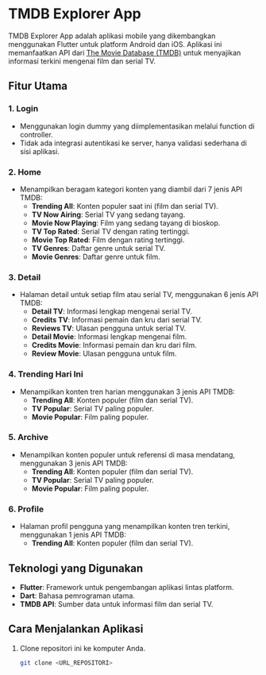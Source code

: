 # TMDB Explorer App

TMDB Explorer App adalah aplikasi mobile yang dikembangkan menggunakan Flutter untuk platform Android dan iOS. Aplikasi ini memanfaatkan API dari [The Movie Database (TMDB)](https://www.themoviedb.org/) untuk menyajikan informasi terkini mengenai film dan serial TV.

## Fitur Utama

### 1. **Login**
- Menggunakan login dummy yang diimplementasikan melalui function di controller.
- Tidak ada integrasi autentikasi ke server, hanya validasi sederhana di sisi aplikasi.

### 2. **Home**
- Menampilkan beragam kategori konten yang diambil dari 7 jenis API TMDB:
    - **Trending All**: Konten populer saat ini (film dan serial TV).
    - **TV Now Airing**: Serial TV yang sedang tayang.
    - **Movie Now Playing**: Film yang sedang tayang di bioskop.
    - **TV Top Rated**: Serial TV dengan rating tertinggi.
    - **Movie Top Rated**: Film dengan rating tertinggi.
    - **TV Genres**: Daftar genre untuk serial TV.
    - **Movie Genres**: Daftar genre untuk film.

### 3. **Detail**
- Halaman detail untuk setiap film atau serial TV, menggunakan 6 jenis API TMDB:
    - **Detail TV**: Informasi lengkap mengenai serial TV.
    - **Credits TV**: Informasi pemain dan kru dari serial TV.
    - **Reviews TV**: Ulasan pengguna untuk serial TV.
    - **Detail Movie**: Informasi lengkap mengenai film.
    - **Credits Movie**: Informasi pemain dan kru dari film.
    - **Review Movie**: Ulasan pengguna untuk film.

### 4. **Trending Hari Ini**
- Menampilkan konten tren harian menggunakan 3 jenis API TMDB:
    - **Trending All**: Konten populer (film dan serial TV).
    - **TV Popular**: Serial TV paling populer.
    - **Movie Popular**: Film paling populer.

### 5. **Archive**
- Menampilkan konten populer untuk referensi di masa mendatang, menggunakan 3 jenis API TMDB:
    - **Trending All**: Konten populer (film dan serial TV).
    - **TV Popular**: Serial TV paling populer.
    - **Movie Popular**: Film paling populer.

### 6. **Profile**
- Halaman profil pengguna yang menampilkan konten tren terkini, menggunakan 1 jenis API TMDB:
    - **Trending All**: Konten populer (film dan serial TV).

## Teknologi yang Digunakan
- **Flutter**: Framework untuk pengembangan aplikasi lintas platform.
- **Dart**: Bahasa pemrograman utama.
- **TMDB API**: Sumber data untuk informasi film dan serial TV.

## Cara Menjalankan Aplikasi
1. Clone repositori ini ke komputer Anda.
   ```bash
   git clone <URL_REPOSITORI>